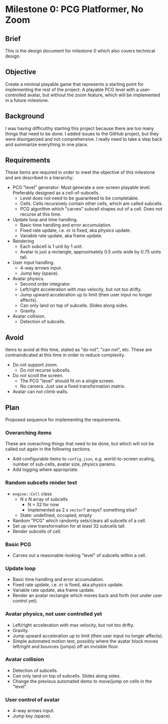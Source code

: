 Milestone 0: PCG Platformer, No Zoom
====================================

Brief
-----

This is the design document for milestone 0 which also covers technical design.

Objective
---------

Create a minimal playable game that represents a starting point for implementing the rest of the project: A playable PCG level with a user-controlled avatar, but without the zoom feature, which will be implemented in a future milestone.

Background
----------

I was having difficulthy starting this project because there are too many things that need to be done. I added issues to the GitHub project, but they were disorganized and not comprehensive. I really need to take a step back and summarize everything in one place.

Requirements
------------

These items are required in order to meet the objective of this milestone and are described in a hierarchy:

- PCG "level" generator: Must generate a one-screen playable level. Preferably designed as a cell-of-subcells.
    - Level does not need to be guaranteed to be completable.
    - Cells. Cells recursively contain other cells, which are called subcells.
    - PCG algorithm which "carves" subcell shapes out of a cell. Does not recurse at this time.
- Update loop and time handling.
    - Basic time handling and error accumulation.
    - Fixed rate update, i.e. `dt` is fixed, aka physics update.
    - Variable rate update, aka frame update.
- Rendering
    - Each subcell is 1 unit by 1 unit.
    - Avatar is just a rectangle, approximately 0.5 units wide by 0.75 units tall.
- User input handling.
    - 4-way arrows input.
    - Jump key (space).
- Avatar physics.
    - Second order integrator.
    - Left/right acceleration with max velocity, but not too drifty.
    - Jump upward acceleration up to limit (then user input no longer affects).
    - Can only land on top of subcells. Slides along sides.
    - Gravity.
- Avatar collision.
    - Detection of subcells.

Avoid
-----

Items to avoid at this time, stated as "do not", "can not", etc. These are contraindicated at this time in order to reduce complexity.

- Do not support zoom.
    - Do not recurse subcells.
- Do not scroll the screen.
    - The PCG "level" should fit on a single screen.
    - No camera. Just use a fixed transformation matrix.
- Avatar can not climb walls.

Plan
----

Proposed sequence for implementing the requirements.

### Overarching items

These are overaching things that need to be done, but which will not be called out again in the following sections.

- Add configurable items to `config.json`, e.g. world-to-screen scaling, number of sub-cells, avatar size, physics params.
- Add logging where appropriate.

### Random subcells render test

- `engine::Cell` class
    - N x N array of subcells
        - N = 32 for now
        - Implemented as 2 x `vector`? arrays? something else?
    - State: undefined, occupied, empty
- Random "PCG" which randomly sets/clears all subcells of a cell.
- Set up view transformation for at least 32 subcells tall.
- Render subcells of cell.

### Basic PCG

- Carves out a reasonable-looking "level" of subcells within a cell.

### Update loop

- Basic time handling and error accumulation.
- Fixed rate update, i.e. `dt` is fixed, aka physics update.
- Variable rate update, aka frame update.
- Render an avatar rectangle which moves back and forth (not under user control yet).

### Avatar physics, not user controlled yet

- Left/right acceleration with max velocity, but not too drifty.
- Gravity.
- Jump upward acceleration up to limit (then user input no longer affects).
- Simple automated motion test, possibly where the avatar block moves left/right and bounces (jumps) off an invisible floor.  

### Avatar collision

- Detection of subcells.
- Can only land on top of subcells. Slides along sides.
- Change the previous automated demo to move/jump on cells in the "level".

### User control of avatar

- 4-way arrows input.
- Jump key (space).

